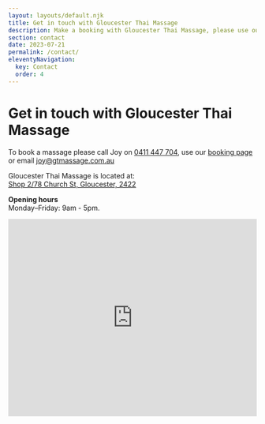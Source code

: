 ```yaml
---
layout: layouts/default.njk
title: Get in touch with Gloucester Thai Massage
description: Make a booking with Gloucester Thai Massage, please use our booking service below or call Joy on 0411 447 704v or email joy@gtmassage.com.au. Gloucester Thai Massage is located at Shop 2/78 Church St, Gloucester, 2422
section: contact
date: 2023-07-21
permalink: /contact/
eleventyNavigation:
  key: Contact
  order: 4
---
```

<h1>Get in touch with Gloucester Thai Massage</h1>

<p>To book a massage please call Joy on <a title="Call Gloucester Thai Massage" href="tel:+61411447704">0411 447 704</a>, use our <a href="https://www.gtmassage.com.au/booking">booking page</a> or email <a title="joy@gtmassage.com.au" href="mailto:joy@gtmassage.com.au?subject=Booking a massage">joy@gtmassage.com.au</a></p>
<p>Gloucester Thai Massage is located at:<br><a title="Gloucester Thai Massage" href="https://goo.gl/maps/Ucb2RNnhJfL2" target="_blank" rel="noopener">Shop 2/78 Church St, Gloucester, 2422</a></p>
<p><strong>Opening hours<br></strong>Monday–Friday: 9am - 5pm.</p>

<div class="responsive-embed widescreen"><div><iframe style="border: 0;" src="https://www.google.com/maps/embed?pb=!1m18!1m12!1m3!1d3383.2224991144553!2d151.95628451516274!3d-32.00908613121064!2m3!1f0!2f0!3f0!3m2!1i1024!2i768!4f13.1!3m3!1m2!1s0x6b74fb9d2de44799%3A0xa934ccec4523423f!2sGloucester+Thai+Massage!5e0!3m2!1sen!2sau!4v1538548779459" allowfullscreen="allowfullscreen" width="100%" height="400px" frameborder="0"></iframe></div></div>   
